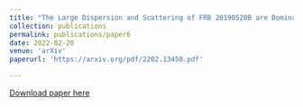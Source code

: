 ```yaml
---
title: "The Large Dispersion and Scattering of FRB 20190520B are Dominated by the Host Galaxy"
collection: publications
permalink: publications/paper6
date: 2022-02-20
venue: 'arXiv'
paperurl: 'https://arxiv.org/pdf/2202.13458.pdf'

---
```


[Download paper here](https://arxiv.org/pdf/2202.13458.pdf)
